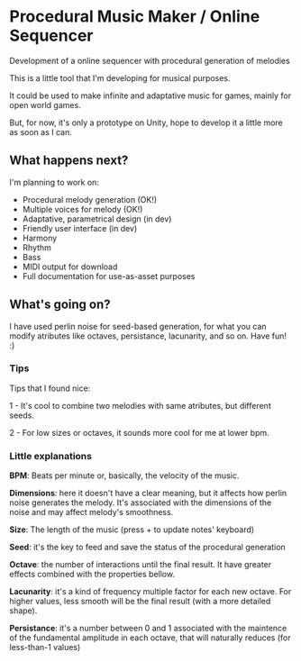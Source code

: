 # Procedural Music Maker / Online Sequencer
Development of a online sequencer with procedural generation of melodies

This is a little tool that I'm developing for musical purposes.

It could be used to make infinite and adaptative music for games, mainly for open world games.

But, for now, it's only a prototype on Unity, hope to develop it a little more as soon as I can.

## What happens next?
I'm planning to work on:
- Procedural melody generation (OK!)
- Multiple voices for melody (OK!)
- Adaptative, parametrical design (in dev)
- Friendly user interface (in dev)
- Harmony
- Rhythm
- Bass
- MIDI output for download
- Full documentation for use-as-asset purposes

## What's going on?
I have used perlin noise for seed-based generation, for what you can modify atributes like octaves, persistance, lacunarity, and so on. Have fun! :)

### Tips
Tips that I found nice:

1 - It's cool to combine two melodies with same atributes, but different seeds.

2 - For low sizes or octaves, it sounds more cool for me at lower bpm.

### Little explanations
**BPM**: Beats per minute or, basically, the velocity of the music.

**Dimensions**: here it doesn't have a clear meaning, but it affects how perlin noise generates the melody. It's associated with the dimensions of the noise and may affect melody's smoothness.

**Size**: The length of the music (press + to update notes' keyboard)

**Seed**: it's the key to feed and save the status of the procedural generation

**Octave**: the number of interactions until the final result. It have greater effects combined with the properties bellow.

**Lacunarity**: it's a kind of frequency multiple factor for each new octave. For higher values, less smooth will be the final result (with a more detailed shape).

**Persistance**: it's a number between 0 and 1 associated with the maintence of the fundamental amplitude in each octave, that will naturally reduces (for less-than-1 values)

